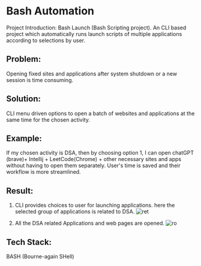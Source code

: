 # Bash Automation
Project Introduction: Bash Launch (Bash Scripting project). An CLI based project which automatically runs launch scripts of multiple applications according to selections by user.

## Problem: 
Opening fixed sites and applications after system shutdown or a new session is time consuming. 

## Solution: 
CLI menu driven options to open a batch of websites and applications at the same time for the chosen activity.

## Example:
If my chosen activity is DSA, then by choosing option 1, I can open chatGPT (brave)+ Intellij + LeetCode(Chrome) + other necessary sites and apps without having to open them separately. User's time is saved and their workflow is more streamlined. 

## Result:
1. CLI provides choices to user for launching applications. here the selected group of applications is related to DSA.
![ret](https://github.com/AkashKamatCreates/BashAutomation/assets/100783004/795b7f85-cbd9-46d6-a017-3149ce29965b)

2. All the DSA related Applications and web pages are opened.
![ro](https://github.com/AkashKamatCreates/BashAutomation/assets/100783004/52671ea3-8f5f-4920-926f-de601279db6a)

## Tech Stack: 
BASH (Bourne-again SHell)
